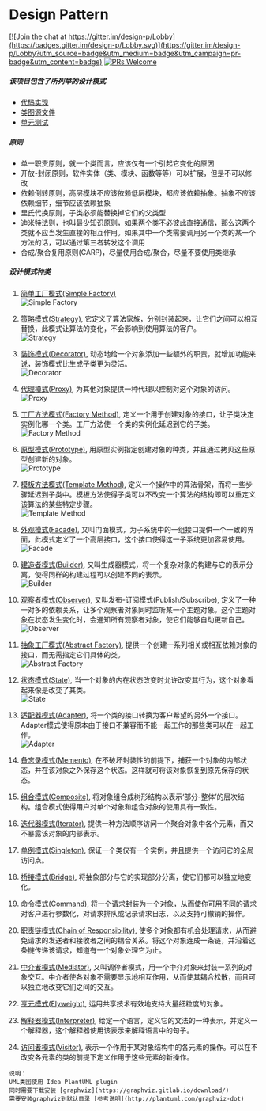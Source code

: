 # Design Pattern

[![Join the chat at https://gitter.im/design-p/Lobby](https://badges.gitter.im/design-p/Lobby.svg)](https://gitter.im/design-p/Lobby?utm_source=badge&utm_medium=badge&utm_campaign=pr-badge&utm_content=badge)
[![PRs Welcome](https://img.shields.io/badge/PRs-welcome-brightgreen.svg?style=flat-square)](http://makeapullrequest.com)

##### 该项目包含了所列举的设计模式
* [代码实现](https://github.com/ToryZhou/design-pattern/tree/master/src/main/java/com/job/designpattern) 
* [类图源文件](https://github.com/ToryZhou/design-pattern/tree/master/src/main/java/com/job/designpattern)
* [单元测试](https://github.com/ToryZhou/design-pattern/tree/master/src/test/java/com/job/designpattern)

##### 原则
- 单一职责原则，就一个类而言，应该仅有一个引起它变化的原因
- 开放-封闭原则，软件实体（类、模块、函数等等）可以扩展，但是不可以修改
- 依赖倒转原则，高层模块不应该依赖低层模块，都应该依赖抽象。抽象不应该依赖细节，细节应该依赖抽象
- 里氏代换原则，子类必须能替换掉它们的父类型
- 迪米特法则，也叫最少知识原则，如果两个类不必彼此直接通信，那么这两个类就不应当发生直接的相互作用。如果其中一个类需要调用另一个类的某一个方法的话，可以通过第三者转发这个调用
- 合成/聚合复用原则(CARP)，尽量使用合成/聚合，尽量不要使用类继承 

##### 设计模式种类
1. [简单工厂模式(Simple Factory)](https://github.com/ToryZhou/design-pattern/tree/master/src/main/java/com/job/designpattern/simplefactory)  
![Simple Factory](https://github.com/ToryZhou/design-pattern/raw/master/src/main/java/com/job/designpattern/simplefactory/OperationUml.png)

2. [策略模式(Strategy)](https://github.com/ToryZhou/design-pattern/tree/master/src/main/java/com/job/designpattern/strategy), 
它定义了算法家族，分别封装起来，让它们之间可以相互替换，此模式让算法的变化，不会影响到使用算法的客户。  
![Strategy](https://github.com/ToryZhou/design-pattern/raw/master/src/main/java/com/job/designpattern/strategy/CashUml.png)

3. [装饰模式(Decorator)](https://github.com/ToryZhou/design-pattern/tree/master/src/main/java/com/job/designpattern/decorator), 
动态地给一个对象添加一些额外的职责，就增加功能来说，装饰模式比生成子类更为灵活。  
![Decorator](https://github.com/ToryZhou/design-pattern/raw/master/src/main/java/com/job/designpattern/decorator/DecoratorUml.png)

4. [代理模式(Proxy)](https://github.com/ToryZhou/design-pattern/tree/master/src/main/java/com/job/designpattern/proxy), 
为其他对象提供一种代理以控制对这个对象的访问。  
![Proxy](https://github.com/ToryZhou/design-pattern/raw/master/src/main/java/com/job/designpattern/proxy/ProxyUml.png)

5. [工厂方法模式(Factory Method)](https://github.com/ToryZhou/design-pattern/tree/master/src/main/java/com/job/designpattern/factorymethod), 
定义一个用于创建对象的接口，让子类决定实例化哪一个类。工厂方法使一个类的实例化延迟到它的子类。  
![Factory Method](https://github.com/ToryZhou/design-pattern/raw/master/src/main/java/com/job/designpattern/factorymethod/FactoryMethodUml.png)

6. [原型模式(Prototype)](https://github.com/ToryZhou/design-pattern/tree/master/src/main/java/com/job/designpattern/prototype), 
用原型实例指定创建对象的种类，并且通过拷贝这些原型创建新的对象。  
![Prototype](https://github.com/ToryZhou/design-pattern/raw/master/src/main/java/com/job/designpattern/prototype/PrototypeUml.png)

7. [模板方法模式(Template Method)](https://github.com/ToryZhou/design-pattern/tree/master/src/main/java/com/job/designpattern/templatemethod), 
定义一个操作中的算法骨架，而将一些步骤延迟到子类中。模板方法使得子类可以不改变一个算法的结构即可以重定义该算法的某些特定步骤。  
![Template Method](https://github.com/ToryZhou/design-pattern/raw/master/src/main/java/com/job/designpattern/templatemethod/TemplatemethodUml.png)

8. [外观模式(Facade)](https://github.com/ToryZhou/design-pattern/tree/master/src/main/java/com/job/designpattern/facade), 
又叫门面模式，为子系统中的一组接口提供一个一致的界面，此模式定义了一个高层接口，这个接口使得这一子系统更加容易使用。  
![Facade](https://github.com/ToryZhou/design-pattern/raw/master/src/main/java/com/job/designpattern/facade/FacadeUml.png)

9. [建造者模式(Builder)](https://github.com/ToryZhou/design-pattern/tree/master/src/main/java/com/job/designpattern/builder), 
又叫生成器模式，将一个复杂对象的构建与它的表示分离，使得同样的构建过程可以创建不同的表示。  
![Builder](https://github.com/ToryZhou/design-pattern/raw/master/src/main/java/com/job/designpattern/builder/BuilderUml.png)

10. [观察者模式(Observer)](https://github.com/ToryZhou/design-pattern/tree/master/src/main/java/com/job/designpattern/observer), 
又叫发布-订阅模式(Publish/Subscribe), 定义了一种一对多的依赖关系，让多个观察者对象同时监听某一个主题对象。这个主题对象在状态发生变化时，会通知所有观察者对象，使它们能够自动更新自己。
![Observer](https://github.com/ToryZhou/design-pattern/raw/master/src/main/java/com/job/designpattern/observer/ObserverUml.png)

11. [抽象工厂模式(Abstract Factory)](https://github.com/ToryZhou/design-pattern/tree/master/src/main/java/com/job/designpattern/abstractfactory), 
提供一个创建一系列相关或相互依赖对象的接口，而无需指定它们具体的类。  
![Abstract Factory](https://github.com/ToryZhou/design-pattern/raw/master/src/main/java/com/job/designpattern/abstractfactory/AbstractfactoryUml.png)

12. [状态模式(State)](https://github.com/ToryZhou/design-pattern/tree/master/src/main/java/com/job/designpattern/state), 
当一个对象的内在状态改变时允许改变其行为，这个对象看起来像是改变了其类。  
![State](https://github.com/ToryZhou/design-pattern/raw/master/src/main/java/com/job/designpattern/state/StateUml.png)

13. [适配器模式(Adapter)](https://github.com/ToryZhou/design-pattern/tree/master/src/main/java/com/job/designpattern/adapter), 
将一个类的接口转换为客户希望的另外一个接口。Adapter模式使得原本由于接口不兼容而不能一起工作的那些类可以在一起工作。  
![Adapter](https://github.com/ToryZhou/design-pattern/raw/master/src/main/java/com/job/designpattern/adapter/AdapterUml.png)

14. [备忘录模式(Memento)](https://github.com/ToryZhou/design-pattern/tree/master/src/main/java/com/job/designpattern/memento), 
在不破坏封装性的前提下，捕获一个对象的内部状态，并在该对象之外保存这个状态。这样就可将该对象恢复到原先保存的状态。

15. [组合模式(Composite)](https://github.com/ToryZhou/design-pattern/tree/master/src/main/java/com/job/designpattern/composite), 
将对象组合成树形结构以表示‘部分-整体’的层次结构。组合模式使得用户对单个对象和组合对象的使用具有一致性。

16. [迭代器模式(Iterator)](https://github.com/ToryZhou/design-pattern/tree/master/src/main/java/com/job/designpattern/iterator), 
提供一种方法顺序访问一个聚合对象中各个元素，而又不暴露该对象的内部表示。

17. [单例模式(Singleton)](https://github.com/ToryZhou/design-pattern/tree/master/src/main/java/com/job/designpattern/singleton), 
保证一个类仅有一个实例，并且提供一个访问它的全局访问点。

18. [桥接模式(Bridge)](https://github.com/ToryZhou/design-pattern/tree/master/src/main/java/com/job/designpattern/bridge), 
将抽象部分与它的实现部分分离，使它们都可以独立地变化。

19. [命令模式(Command)](https://github.com/ToryZhou/design-pattern/tree/master/src/main/java/com/job/designpattern/command), 
将一个请求封装为一个对象，从而使你可用不同的请求对客户进行参数化，对请求排队或记录请求日志，以及支持可撤销的操作。

20. [职责链模式(Chain of Responsibility)](https://github.com/ToryZhou/design-pattern/tree/master/src/main/java/com/job/designpattern/chainofresponsibility), 
使多个对象都有机会处理请求，从而避免请求的发送者和接收者之间的耦合关系。将这个对象连成一条链，并沿着这条链传递该请求，知道有一个对象处理它为止。

21. [中介者模式(Mediator)](https://github.com/ToryZhou/design-pattern/tree/master/src/main/java/com/job/designpattern/mediator), 
又叫调停者模式，用一个中介对象来封装一系列的对象交互。中介者使各对象不需要显示地相互作用，从而使其耦合松散，而且可以独立地改变它们之间的交互。

22. [亨元模式(Flyweight)](https://github.com/ToryZhou/design-pattern/tree/master/src/main/java/com/job/designpattern/flyweight), 
运用共享技术有效地支持大量细粒度的对象。

23. [解释器模式(Interpreter)](https://github.com/ToryZhou/design-pattern/tree/master/src/main/java/com/job/designpattern/interpreter), 
给定一个语言，定义它的文法的一种表示，并定义一个解释器，这个解释器使用该表示来解释语言中的句子。

24. [访问者模式(Visitor)](https://github.com/ToryZhou/design-pattern/tree/master/src/main/java/com/job/designpattern/visitor), 
表示一个作用于某对象结构中的各元素的操作。可以在不改变各元素的类的前提下定义作用于这些元素的新操作。
```
说明：
UML类图使用 Idea PlantUML plugin
同时需要下载安装 [graphviz](https://graphviz.gitlab.io/download/)
需要安装graphviz到默认目录 [参考说明](http://plantuml.com/graphviz-dot)
```